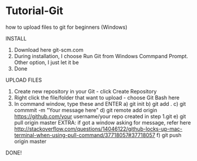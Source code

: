 # Tutorial-Git
how to upload files to git for beginners (Windows)

INSTALL
1. Download here git-scm.com
2. During installation, I choose Run Git from Windows Commpand Prompt. Other option, I just let it be
3. Done

UPLOAD FILES
1. Create new repository in your Git - click Create Repository
2. Right click the file/folder that want to upload - choose Git Bash here
3. In command window, type these and ENTER
  a) git init
  b) git add .
  c) git commmit -m "Your message here"
  d) git remote add origin https://github.com/your username/your repo created in step 1.git
  e) git pull origin master
    EXTRA: if got a window asking for message, refer here http://stackoverflow.com/questions/14046122/github-locks-up-mac-terminal-when-using-pull-command/37718057#37718057
  f) git push origin master

DONE!
